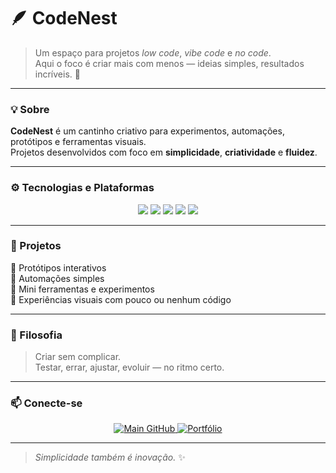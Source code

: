 # 🪶 CodeNest  

> Um espaço para projetos *low code*, *vibe code* e *no code*.  
> Aqui o foco é criar mais com menos — ideias simples, resultados incríveis. 🚀  

---

### 💡 Sobre  
**CodeNest** é um cantinho criativo para experimentos, automações, protótipos e ferramentas visuais.  
Projetos desenvolvidos com foco em **simplicidade**, **criatividade** e **fluidez**.  

---

### ⚙️ Tecnologias e Plataformas  
<div align="center">
  <img src="https://img.shields.io/badge/Low%20Code-4CAF50?style=for-the-badge&logo=codefactor&logoColor=white" />
  <img src="https://img.shields.io/badge/No%20Code-2196F3?style=for-the-badge&logo=notion&logoColor=white" />
  <img src="https://img.shields.io/badge/Automation-FF9800?style=for-the-badge&logo=zappier&logoColor=white" />
  <img src="https://img.shields.io/badge/Figma-F24E1E?style=for-the-badge&logo=figma&logoColor=white" />
  <img src="https://img.shields.io/badge/VS%20Code-007ACC?style=for-the-badge&logo=visual-studio-code&logoColor=white" />
</div>

---

### 📂 Projetos
🔹 Protótipos interativos  
🔹 Automações simples  
🔹 Mini ferramentas e experimentos  
🔹 Experiências visuais com pouco ou nenhum código  

---

### 🌈 Filosofia
> Criar sem complicar.  
> Testar, errar, ajustar, evoluir — no ritmo certo.  

---

### 📫 Conecte-se  
<div align="center">
  <a href="https://github.com/test0nitro">
    <img src="https://img.shields.io/badge/Main%20Profile-000000?style=for-the-badge&logo=github&logoColor=white" alt="Main GitHub" />
  </a>
  <a href="https://leo-dev-mu.vercel.app/">
    <img src="https://img.shields.io/badge/Portfólio-000000?style=for-the-badge&logo=vercel&logoColor=white" alt="Portfólio" />
  </a>
</div>

---

> *Simplicidade também é inovação.* ✨
